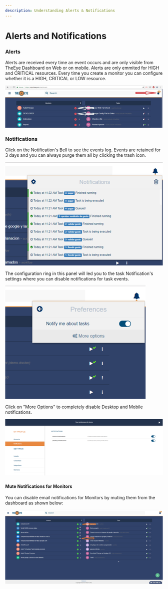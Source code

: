 ```yaml
---
description: Understanding Alerts & Notifications
---
```


# Alerts and Notifications

### Alerts

Alerts are received every time an event occurs and are only visible from TheEye Dashboard on Web or on mobile. Alerts are only emmited for HIGH and CRITICAL resources. Every time you create a monitor you can configure whether it is a HIGH, CRITICAL or LOW resource.

![Dashboard](.gitbook/assets/alertsandnotifications.jpg)

### Notifications

Click on the Notification's Bell to see the events log. Events are retained for 3 days and you can always purge them all by clicking the trash icon.

![Notifications Panel](.gitbook/assets/image%20%281%29.png)

The configuration ring in this panel will led you to the task Notification's settings where you can disable notifications for task events.

![Notification Preferences](.gitbook/assets/image%20%282%29.png)

Click on "More Options" to completely disable Desktop and Mobile notifications.

![Settings --&amp;gt; Notifications](.gitbook/assets/image.png)

### 

#### Mute Notifications for Monitors 

You can disable email notifications for Monitors by muting them from the dashboard as shown below:

![](.gitbook/assets/mute-monitors.jpg)










